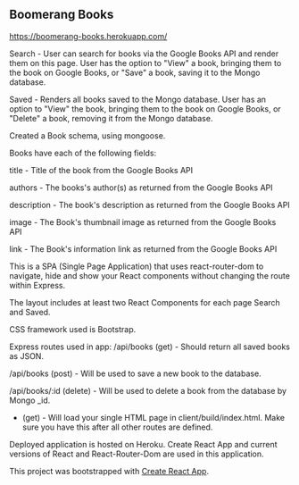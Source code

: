 ## Boomerang Books
https://boomerang-books.herokuapp.com/

Search - User can search for books via the Google Books API and render them on this page. User has the option to "View" a book, bringing them to the book on Google Books, or "Save" a book, saving it to the Mongo database.

Saved - Renders all books saved to the Mongo database. User has an option to "View" the book, bringing them to the book on Google Books, or "Delete" a book, removing it from the Mongo database.


Created a Book schema, using mongoose.

Books have each of the following fields:

  title - Title of the book from the Google Books API

  authors - The books's author(s) as returned from the Google Books API

  description - The book's description as returned from the Google Books API

  image - The Book's thumbnail image as returned from the Google Books API

  link - The Book's information link as returned from the Google Books API

This is a SPA (Single Page Application) that uses react-router-dom to navigate, hide and show your React components without changing the route within Express.

The layout includes at least two React Components for each page Search and Saved.

CSS framework used is Bootstrap.

Express routes used in app:
  /api/books (get) - Should return all saved books as JSON.

  /api/books (post) - Will be used to save a new book to the database.

  /api/books/:id (delete) - Will be used to delete a book from the database by Mongo _id.

* (get) - Will load your single HTML page in client/build/index.html. Make sure you have this after all other routes are defined.

Deployed application is hosted on Heroku.
Create React App and current versions of React and React-Router-Dom are used in this application.


This project was bootstrapped with [Create React App](https://github.com/facebook/create-react-app).
